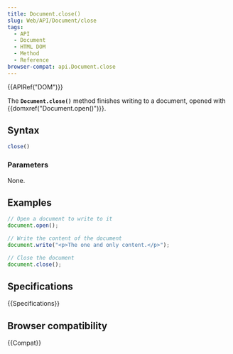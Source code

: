 ```yaml
---
title: Document.close()
slug: Web/API/Document/close
tags:
  - API
  - Document
  - HTML DOM
  - Method
  - Reference
browser-compat: api.Document.close
---
```

{{APIRef("DOM")}}

The **`Document.close()`** method finishes writing to a
document, opened with {{domxref("Document.open()")}}.

## Syntax

```js
close()
```

### Parameters

None.

## Examples

```js
// Open a document to write to it
document.open();

// Write the content of the document
document.write("<p>The one and only content.</p>");

// Close the document
document.close();
```

## Specifications

{{Specifications}}

## Browser compatibility

{{Compat}}
